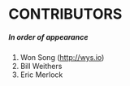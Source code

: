 # CONTRIBUTORS 
##### In order of appearance

1. Won Song (http://wys.io)
2. Bill Weithers
3. Eric Merlock
